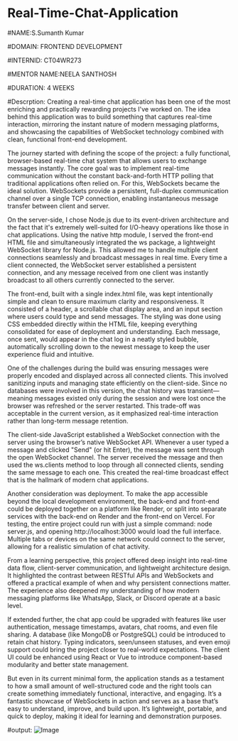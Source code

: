 # Real-Time-Chat-Application

#NAME:S.Sumanth Kumar

#DOMAIN: FRONTEND DEVELOPMENT

#INTERNID: CT04WR273

#MENTOR NAME:NEELA SANTHOSH

#DURATION: 4 WEEKS

#Descrption: Creating a real-time chat application has been one of the most enriching and practically rewarding projects I've worked on. The idea behind this application was to build something that captures real-time interaction, mirroring the instant nature of modern messaging platforms, and showcasing the capabilities of WebSocket technology combined with clean, functional front-end development.

The journey started with defining the scope of the project: a fully functional, browser-based real-time chat system that allows users to exchange messages instantly. The core goal was to implement real-time communication without the constant back-and-forth HTTP polling that traditional applications often relied on. For this, WebSockets became the ideal solution. WebSockets provide a persistent, full-duplex communication channel over a single TCP connection, enabling instantaneous message transfer between client and server.

On the server-side, I chose Node.js due to its event-driven architecture and the fact that it's extremely well-suited for I/O-heavy operations like those in chat applications. Using the native http module, I served the front-end HTML file and simultaneously integrated the ws package, a lightweight WebSocket library for Node.js. This allowed me to handle multiple client connections seamlessly and broadcast messages in real time. Every time a client connected, the WebSocket server established a persistent connection, and any message received from one client was instantly broadcast to all others currently connected to the server.

The front-end, built with a single index.html file, was kept intentionally simple and clean to ensure maximum clarity and responsiveness. It consisted of a header, a scrollable chat display area, and an input section where users could type and send messages. The styling was done using CSS embedded directly within the HTML file, keeping everything consolidated for ease of deployment and understanding. Each message, once sent, would appear in the chat log in a neatly styled bubble, automatically scrolling down to the newest message to keep the user experience fluid and intuitive.

One of the challenges during the build was ensuring messages were properly encoded and displayed across all connected clients. This involved sanitizing inputs and managing state efficiently on the client-side. Since no databases were involved in this version, the chat history was transient—meaning messages existed only during the session and were lost once the browser was refreshed or the server restarted. This trade-off was acceptable in the current version, as it emphasized real-time interaction rather than long-term message retention.

The client-side JavaScript established a WebSocket connection with the server using the browser’s native WebSocket API. Whenever a user typed a message and clicked "Send" (or hit Enter), the message was sent through the open WebSocket channel. The server received the message and then used the ws.clients method to loop through all connected clients, sending the same message to each one. This created the real-time broadcast effect that is the hallmark of modern chat applications.

Another consideration was deployment. To make the app accessible beyond the local development environment, the back-end and front-end could be deployed together on a platform like Render, or split into separate services with the back-end on Render and the front-end on Vercel. For testing, the entire project could run with just a simple command: node server.js, and opening http://localhost:3000 would load the full interface. Multiple tabs or devices on the same network could connect to the server, allowing for a realistic simulation of chat activity.

From a learning perspective, this project offered deep insight into real-time data flow, client-server communication, and lightweight architecture design. It highlighted the contrast between RESTful APIs and WebSockets and offered a practical example of when and why persistent connections matter. The experience also deepened my understanding of how modern messaging platforms like WhatsApp, Slack, or Discord operate at a basic level.

If extended further, the chat app could be upgraded with features like user authentication, message timestamps, avatars, chat rooms, and even file sharing. A database (like MongoDB or PostgreSQL) could be introduced to retain chat history. Typing indicators, seen/unseen statuses, and even emoji support could bring the project closer to real-world expectations. The client UI could be enhanced using React or Vue to introduce component-based modularity and better state management.

But even in its current minimal form, the application stands as a testament to how a small amount of well-structured code and the right tools can create something immediately functional, interactive, and engaging. It’s a fantastic showcase of WebSockets in action and serves as a base that’s easy to understand, improve, and build upon. It’s lightweight, portable, and quick to deploy, making it ideal for learning and demonstration purposes.

#output:
![Image](https://github.com/user-attachments/assets/e1ffe0c1-dbc6-4bf3-ad6b-75c6f2bd228c)

